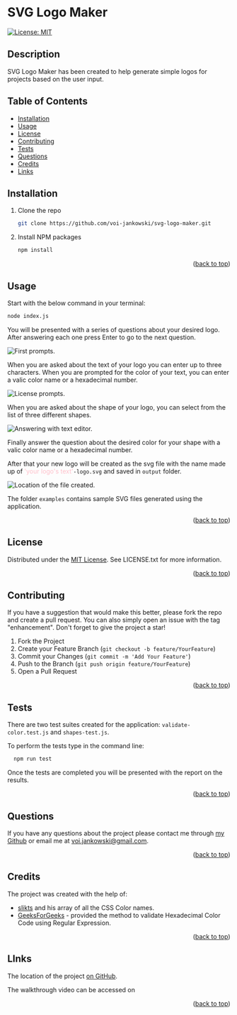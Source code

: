 # SVG Logo Maker

[![License: MIT](https://img.shields.io/badge/License-MIT-yellow.svg)](https://opensource.org/licenses/MIT)

## Description

SVG Logo Maker has been created to help generate simple logos for projects based on the user input.

## Table of Contents

- [Installation](#installation)
- [Usage](#usage)
- [License](#license)
- [Contributing](#contributing)
- [Tests](#tests)
- [Questions](#questions)
- [Credits](#credits)
- [Links](#links)

## Installation

1. Clone the repo

   ```sh
   git clone https://github.com/voi-jankowski/svg-logo-maker.git
   ```

2. Install NPM packages

   ```sh
   npm install
   ```

<p align="right">(<a href="#readme-top">back to top</a>)</p>

## Usage

Start with the below command in your terminal:

```sh
node index.js
```

You will be presented with a series of questions about your desired logo. After answering each one press Enter to go to the next question.

![First prompts.](./assets/images/readme-2.png)

When you are asked about the text of your logo you can enter up to three characters. When you are prompted for the color of your text, you can enter a valic color name or a hexadecimal number.

![License prompts.](./assets/images/readme-3.png)

When you are asked about the shape of your logo, you can select from the list of three different shapes.

![Answering with text editor.](./assets/images/readme-4.png)

Finally answer the question about the desired color for your shape with a valic color name or a hexadecimal number.

After that your new logo will be created as the svg file with the name made up of <span style="color: pink;">'your logo's text'</span>`-logo.svg` and saved in `output` folder.

![Location of the file created.](./assets/images/readme-5.png)

The folder `examples` contains sample SVG files generated using the application.

<p align="right">(<a href="#readme-top">back to top</a>)</p>

## License

Distributed under the [MIT License](https://opensource.org/licenses/MIT). See LICENSE.txt for more information.

<p align="right">(<a href="#readme-top">back to top</a>)</p>

## Contributing

If you have a suggestion that would make this better, please fork the repo and create a pull request. You can also simply open an issue with the tag "enhancement".
Don't forget to give the project a star!

1. Fork the Project
2. Create your Feature Branch (`git checkout -b feature/YourFeature`)
3. Commit your Changes (`git commit -m 'Add Your Feature'`)
4. Push to the Branch (`git push origin feature/YourFeature`)
5. Open a Pull Request

<p align="right">(<a href="#readme-top">back to top</a>)</p>

## Tests

There are two test suites created for the application: `validate-color.test.js` and `shapes-test.js`.

To perform the tests type in the command line:

```sh
  npm run test
```

Once the tests are completed you will be presented with the report on the results.

<p align="right">(<a href="#readme-top">back to top</a>)</p>

## Questions

If you have any questions about the project please contact me through [my Github](https://github.com/voi-jankowski) or email me at [voi.jankowski@gmail.com](mailto:voi.jankowski@gmail.com).

<p align="right">(<a href="#readme-top">back to top</a>)</p>

## Credits

The project was created with the help of:

- [slikts](https://gist.github.com/slikts/cfa5bb0ad340b6e01dd711f20a419aec) and his array of all the CSS Color names.
- [GeeksForGeeks](https://www.geeksforgeeks.org/how-to-validate-hexadecimal-color-code-using-regular-expression/) - provided the method to validate Hexadecimal Color Code using Regular Expression.

<p align="right">(<a href="#readme-top">back to top</a>)</p>

## LInks

The location of the project [on GitHub](https://github.com/voi-jankowski/svg-logo-maker).

The walkthrough video can be accessed on

<p align="right">(<a href="#readme-top">back to top</a>)</p>
